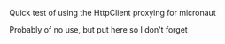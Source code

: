 Quick test of using the HttpClient proxying for micronaut

Probably of no use, but put here so I don't forget